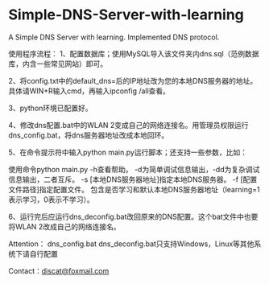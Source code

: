 # Simple-DNS-Server-with-learning
A Simple DNS Server with learning. Implemented DNS protocol.

使用程序流程：
1、配置数据库；使用MySQL导入该文件夹内dns.sql（范例数据库，内含一些常见网站）即可。

2、将config.txt中的default_dns=后的IP地址改为您的本地DNS服务器的地址。具体请WIN+R输入cmd，再输入ipconfig /all查看。

3、python环境已配置好。

4、修改dns配置.bat中的WLAN 2变成自己的网络连接名。用管理员权限运行dns_config.bat，将dns服务器地址改成本地回环。

5、在命令提示符中输入python main.py运行脚本；还支持一些参数，比如：

使用命令python main.py -h查看帮助。
-d为简单调试信息输出，-dd为复杂调试信息输出，二者互斥。
-s [本地DNS服务器地址]指定本地DNS服务器。
-f [配置文件路径]指定配置文件。
包含是否学习和默认本地DNS服务器地址（learning=1表示学习，0表示不学习）。

6、运行完后应运行dns_deconfig.bat改回原来的DNS配置。这个bat文件中也要将WLAN 2改成自己的网络连接名。

Attention：
dns_config.bat dns_deconfig.bat只支持Windows，Linux等其他系统下请自行配置

Contact：discat@foxmail.com
